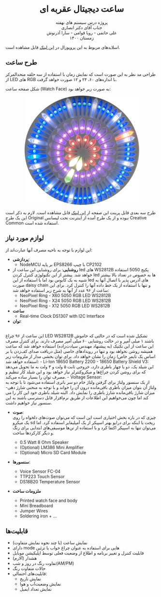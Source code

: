 <h1 align="center">
    ساعت دیجیتال عقربه ای
</h1>
<p align="center">
پروژه درس سیستم های نهفته
<br>
جناب آقای دکتر انصاری
<br>
علی حاتمی - رویا قوامی - سارا آذرنوش
<br>
زمستان ۱۴۰۰
</p>

اسلایدهای مربوط به این پروپوزال در
[این لینک](https://docs.google.com/presentation/d/1GC8DirnFEurxau7_LiZFlntKh-j90mExHD0EmSQnUcM/edit?usp=sharing)
قابل مشاهده است.

## طرح ساعت

طراحی مد نظر به این صورت است که نمایش زمان با استفاده از سه حلقه متحدالمرکز از LED های RGB با اندازه‌های ۶۰، ۲۴ و ۱۲ صورت خواهد گرفت.

شکل صفحه ساعت (Watch Face) به صورت زیر خواهد بود:

<div  align="center">
<img src="./watchface.png">
</div>

طرح سه بعدی قابل پرینت این صفحه از 
[این لینک](https://skfb.ly/oroGy)
قابل مشاهده است. لازم به ذکر است این یک طرح Original نبوده و از یک طرح آمده از اینترنت تحت لیسانس Creative Common استفاده شده است.

## لوازم مورد نیاز
این لوازم با توجه به ناحیه مصرف آنها عبارت‌اند از:

- **پردازشی**:
  - NodeMCU بر پایه EPS8266 با چیپ CP2102
- **روشنایی**: برای روشنایی این ساعت از led های WS2812B پکیج 5050 استفاده خواهد شد. پیشتر از این تکنولوژی کنترل کردن led ها به خصوص در تعداد بالا بیشتر شبیه به یک کابوس بود اما با استفاده از این led های آدرس پذیر با اتصال آنها به صورت daisy chain و تنها با استفاده از یک خط داده آنها را کنترل کرد. برای این ساعت از ۹۶ عدد از آنها به شرح زیر استفاده خواهد شد:
  - NeoPixel Ring - X60 5050 RGB LED WS2812B
  - NeoPixel Ring - X24 5050 RGB LED WS2812B
  - NeoPixel Ring - X12 5050 RGB LED WS2812B
- **ساعت**
  - Real-time Clock DS1307 with I2C Interface
- **توان**:
<br>
این ساعت از ۹۶ چراغ LED WS2812B تشکیل شده است
که در حالتی که خاموش باشند ۱ میلی آمپر و در حالت روشنایی ۶۰ میلی آمپر مصرف دارند. برای کنترل مصرف این ساعت از این تکنیک (به پیشنهاد مهندس سیادت‌زاده) استفاده خواهد شد که ساعت همیشه روشن نخواهد بود و تنها در رویدادهای خاصی (مثل دریافت صدای کف‌زدن یا بر اساس یک تایمر خاص)
زمان را نشان خواهد داد. برای توان بخشی مدار از ملزومات زیر استفاده خواهد شد:
  - Li-Ion 18650 Battery 2200
  - 18650 ‌Battery Shield V3:
  <br>
این شیلد یک، دو یا چهار باطری دارد، خروجی ثابت ۵ ولت و ۳ ولت به ما تحویل می‌دهد که برای روشن کردن چراغ‌ها و میکروکنترلر نیاز خواهد بود و این شیلد کار تنظیم و مصرف توان را بسیار ساده می‌کند.
  - Voltage Sensor:
  <br>
  از یک سنسور ولتاژ برای گرفتن ولتاژ خام دو سر باتری استفاده می‌شود تا با توجه به ولتاژ آن بتوان میزان باطری باقی‌مانده درون آن را خواند و با توجه به منحنی شارژ دهی-میزان شارژ باقی‌مانده شارژ باطری را نمایش داد. البته شیلد باطری خود این کار را می کند اما چون می‌خواهیم این اطلاعات از طریق نرم‌افزار قابل دسترسی باشند به این سنسور نیاز خواهیم داشت.

- **صوت**:
  <br>
  چیزی که در باره بخش اختیاری است این است که می‌توان صوت‌های دلخواه را روی یک میکرو sd ریخت یا اینکه برای درایو بهتر اسپیکر از یک آمپلیفایر استفاده کرد. اما می‌توان تنها به اسپیکر اکتفا کرد و با استفاده از تن‌ها موسیقی‌های ابتدایی برای زنگ و دیگر کارکرد‌ها ساخت.
  - 0.5 Watt 8 Ohm Speaker
  - (Optional) LM386 Mini Amplifier
  - (Optional) Micro SD Card Module

- **سنسورها**:
  - Voice Sensor FC-04
  - TTP223 Touch Sensor
  - DS18B20 Temperature Sensor

- **ملزومات ساخت**
  - Printed watch face and body
  - Mini Breadboard 
  - Jumper Wires
  - Soldering iron + ...

## قابلیت‌ها
- نمایش ساعت (با چند نحوه نمایش متفاوت)
- دارای mode هایی برای استفاده به عنوان چراغ خواب یا تزئین
- قابلیت کنترل و تغییر برنامه و اطلاع از وضعیت فعلی توسط اپلیکیشن موبایل
- هشدار (آلارم)
- تفاوت رنگ در روز و شب(AM/PM)
- حالات متفاوت رنگ
- قابلیت‌های احتمالی:
  - نمایش تاریخ
  - نمایش وضعیت‌آب و هوا
  - نمایش تعداد ایمیل